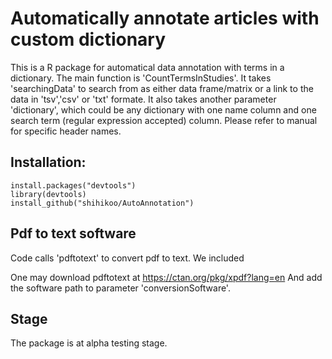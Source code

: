 # Automatically annotate articles with custom dictionary

This is a R package for automatical data annotation with terms in a dictionary. The main function is 'CountTermsInStudies'. It takes 'searchingData' to search from as either data frame/matrix or a link to the data in 'tsv','csv' or 'txt' formate. It also takes another parameter 'dictionary', which could be any dictionary with one name column and one search term (regular expression accepted) column. Please refer to manual for specific header names. 

## Installation:

```{r}
install.packages("devtools")
library(devtools)
install_github("shihikoo/AutoAnnotation")
```

## Pdf to text software 
Code calls 'pdftotext' to convert pdf to text. We included

One may download pdftotext at https://ctan.org/pkg/xpdf?lang=en
And add the software path to parameter 'conversionSoftware'.

## Stage
The package is at alpha testing stage. 




